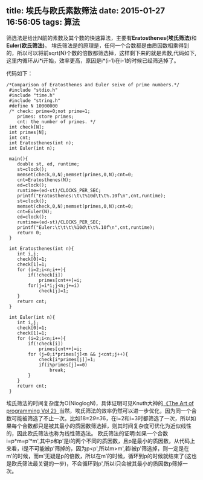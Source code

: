 title: 埃氏与欧氏素数筛法
date: 2015-01-27 16:56:05
tags:
	算法
---
筛选法是给出N前的素数及其个数的快速算法，主要有<b>Eratosthenes(埃氏筛法)</b>和<b>Euler(欧氏筛法)</b>。
埃氏筛法是的原理是，任何一个合数都是由质因数相乘得到的，所以可以将前sqrt(N)个数的倍数都筛选掉，这样剩下来的就是素数,代码如下,这里内循环从i\*i开始，效率更高，原因是i\*(i-1)在i-1的时候已经筛选掉了。
<!--more-->
代码如下：
```
/*Comparison of Eratosthenes and Euler seive of prime numbers.*/
 #include "stdio.h"
 #include "time.h"
 #include "string.h"
 #define N 10000000
 /* check: prime=0;not prime=1;
    primes: store primes;
	cnt: the number of primes. */
 int check[N];
 int primes[N];
 int cnt; 
 int Eratosthenes(int n);
 int Euler(int n);
 
 main(){
	double st, ed, runtime;
	st=clock();
	memset(check,0,N);memset(primes,0,N);cnt=0;
	cnt=Eratosthenes(N);
	ed=clock();
	runtime=(ed-st)/CLOCKS_PER_SEC;
	printf("Eratosthenes:\t\t%10d\t\t%.10f\n",cnt,runtime);
	st=clock();
	memset(check,0,N);memset(primes,0,N);cnt=0;
	cnt=Euler(N);
	ed=clock();
	runtime=(ed-st)/CLOCKS_PER_SEC;
	printf("Euler:\t\t\t\%10d\t\t%.10f\n",cnt,runtime);
	return 0;
 }
 
 int Eratosthenes(int n){
	int i,j;
	check[0]=1;
	check[1]=1;
	for (i=2;i<n;i++){
		if(!check[i])
			primes[cnt++]=i;
		for(j=i*i;j<n;j+=i)
			check[j]=1;
	}
	return cnt;
 }
 
 int Euler(int n){
	int i,j;
	check[0]=1;
	check[1]=1;
	for (i=2;i<n;i++){
		if(!check[i])
			primes[cnt++]=i;
		for (j=0;i*primes[j]<n && j<cnt;j++){
			check[i*primes[j]]=1;
			if(i%primes[j]==0)
				break;
		}
	}
	return cnt;
 }
 ```
埃氏筛法的时间复杂度为O(NloglogN)，具体证明可见Knuth大神的<a href=''>《The Art of programming Vol 2》</a>当然，埃氏筛法的效率仍然可以进一步优化，因为同一个合数可能被筛选了不止一次。比如18=2*9=3*6，在i=2和i=3时都筛选了一次，所以如果每个合数都只是被其最小的质因数筛选掉，则其时间复杂度可优化为近似线性的，因此欧氏筛法也称为线性筛选法。
欧氏筛法的证明:如果一个合数i=p*m=p'*m',其中p和p'是i的两个不同的质因数，且p是最小的质因数，从代码上来看，i是不可能被p'筛掉的，因为p<p',所以m>m',若i被p'筛选掉，则一定是在m’的时候，而m'无疑是p的倍数，所以在m’的时候，循环到p的时候就结束了(这也是欧氏筛法最关键的一步)，不会循环到p',所以i只会被其最小的质因数p筛掉一次。
